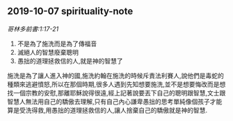 ## 2019-10-07 spirituality-note

*哥林多前書:1:17-21*

1. 	不是為了施洗而是為了傳福音
2. 滅絕人的智慧廢棄聰明
3. 愚拙的道理拯救信的人,就是神的智慧了

  施洗是為了讓人進入神的國,施洗約翰在施洗的時候斥責法利賽人,說他們是毒蛇的種類來逃避憤怒,所以在那個時期,很多人遇到先知想要施洗,並不是想要悔改而是想找一個宗教的安慰,那離耶穌說得很遠,經上記著說要丟下自己的聰明跟智慧,文士跟智慧人無法用自己的驕傲去理解,只有自己內心謙卑愚拙的思考單純像個孩子才能算是受洗得救,用愚拙的道理拯救信的人,讓人捨棄自己的驕傲就是神的智慧.